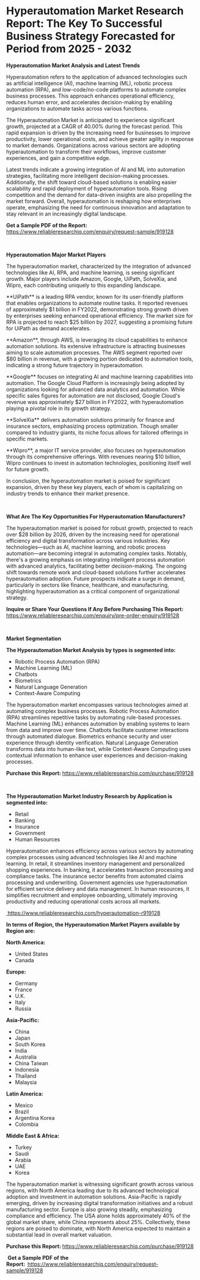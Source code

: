 <p><h1>Hyperautomation Market Research Report: The Key To Successful Business Strategy Forecasted for Period from 2025 - 2032</h1></p><p><strong>Hyperautomation Market Analysis and Latest Trends</strong></p>
<p><p>Hyperautomation refers to the application of advanced technologies such as artificial intelligence (AI), machine learning (ML), robotic process automation (RPA), and low-code/no-code platforms to automate complex business processes. This approach enhances operational efficiency, reduces human error, and accelerates decision-making by enabling organizations to automate tasks across various functions.</p><p>The Hyperautomation Market is anticipated to experience significant growth, projected at a CAGR of 40.00% during the forecast period. This rapid expansion is driven by the increasing need for businesses to improve productivity, lower operational costs, and achieve greater agility in response to market demands. Organizations across various sectors are adopting hyperautomation to transform their workflows, improve customer experiences, and gain a competitive edge.</p><p>Latest trends indicate a growing integration of AI and ML into automation strategies, facilitating more intelligent decision-making processes. Additionally, the shift toward cloud-based solutions is enabling easier scalability and rapid deployment of hyperautomation tools. Rising competition and the demand for data-driven insights are also propelling the market forward. Overall, hyperautomation is reshaping how enterprises operate, emphasizing the need for continuous innovation and adaptation to stay relevant in an increasingly digital landscape.</p></p>
<p><strong>Get a Sample PDF of the Report:&nbsp;</strong> <a href="https://www.reliableresearchiq.com/enquiry/request-sample/919128?utm_campaign=1900&utm_medium=2&utm_source=Github&utm_content=ia&utm_term=16042025&utm_id=hyperautomation">https://www.reliableresearchiq.com/enquiry/request-sample/919128</a></p>
<p>&nbsp;</p>
<p><strong>Hyperautomation Major Market Players</strong></p>
<p><p>The hyperautomation market, characterized by the integration of advanced technologies like AI, RPA, and machine learning, is seeing significant growth. Major players include Amazon, Google, UiPath, SolveXia, and Wipro, each contributing uniquely to this expanding landscape.</p><p>**UiPath** is a leading RPA vendor, known for its user-friendly platform that enables organizations to automate routine tasks. It reported revenues of approximately $1 billion in FY2022, demonstrating strong growth driven by enterprises seeking enhanced operational efficiency. The market size for RPA is projected to reach $25 billion by 2027, suggesting a promising future for UiPath as demand accelerates.</p><p>**Amazon**, through AWS, is leveraging its cloud capabilities to enhance automation solutions. Its extensive infrastructure is attracting businesses aiming to scale automation processes. The AWS segment reported over $80 billion in revenue, with a growing portion dedicated to automation tools, indicating a strong future trajectory in hyperautomation.</p><p>**Google** focuses on integrating AI and machine learning capabilities into automation. The Google Cloud Platform is increasingly being adopted by organizations looking for advanced data analytics and automation. While specific sales figures for automation are not disclosed, Google Cloud's revenue was approximately $27 billion in FY2022, with hyperautomation playing a pivotal role in its growth strategy.</p><p>**SolveXia** delivers automation solutions primarily for finance and insurance sectors, emphasizing process optimization. Though smaller compared to industry giants, its niche focus allows for tailored offerings in specific markets.</p><p>**Wipro**, a major IT service provider, also focuses on hyperautomation through its comprehensive offerings. With revenues nearing $10 billion, Wipro continues to invest in automation technologies, positioning itself well for future growth.</p><p>In conclusion, the hyperautomation market is poised for significant expansion, driven by these key players, each of whom is capitalizing on industry trends to enhance their market presence.</p></p>
<p>&nbsp;</p>
<p><strong>What Are The Key Opportunities For Hyperautomation Manufacturers?</strong></p>
<p><p>The hyperautomation market is poised for robust growth, projected to reach over $28 billion by 2026, driven by the increasing need for operational efficiency and digital transformation across various industries. Key technologies—such as AI, machine learning, and robotic process automation—are becoming integral in automating complex tasks. Notably, there's a growing emphasis on integrating intelligent process automation with advanced analytics, facilitating better decision-making. The ongoing shift towards remote work and cloud-based solutions further accelerates hyperautomation adoption. Future prospects indicate a surge in demand, particularly in sectors like finance, healthcare, and manufacturing, highlighting hyperautomation as a critical component of organizational strategy.</p></p>
<p><strong>Inquire or Share Your Questions If Any Before Purchasing This Report:</strong> <a href="https://www.reliableresearchiq.com/enquiry/pre-order-enquiry/919128?utm_campaign=1900&utm_medium=2&utm_source=Github&utm_content=ia&utm_term=16042025&utm_id=hyperautomation">https://www.reliableresearchiq.com/enquiry/pre-order-enquiry/919128</a></p>
<p>&nbsp;</p>
<p><strong>Market Segmentation</strong></p>
<p><strong>The Hyperautomation Market Analysis by types is segmented into:</strong></p>
<p><ul><li>Robotic Process Automation (RPA)</li><li>Machine Learning (ML)</li><li>Chatbots</li><li>Biometrics</li><li>Natural Language Generation</li><li>Context-Aware Computing</li></ul></p>
<p><p>The hyperautomation market encompasses various technologies aimed at automating complex business processes. Robotic Process Automation (RPA) streamlines repetitive tasks by automating rule-based processes. Machine Learning (ML) enhances automation by enabling systems to learn from data and improve over time. Chatbots facilitate customer interactions through automated dialogue. Biometrics enhance security and user experience through identity verification. Natural Language Generation transforms data into human-like text, while Context-Aware Computing uses contextual information to enhance user experiences and decision-making processes.</p></p>
<p><strong>Purchase this Report:&nbsp;</strong><a href="https://www.reliableresearchiq.com/purchase/919128?utm_campaign=1900&utm_medium=2&utm_source=Github&utm_content=ia&utm_term=16042025&utm_id=hyperautomation">https://www.reliableresearchiq.com/purchase/919128</a></p>
<p>&nbsp;</p>
<p><strong>The Hyperautomation Market Industry Research by Application is segmented into:</strong></p>
<p><ul><li>Retail</li><li>Banking</li><li>Insurance</li><li>Government</li><li>Human Resources</li></ul></p>
<p><p>Hyperautomation enhances efficiency across various sectors by automating complex processes using advanced technologies like AI and machine learning. In retail, it streamlines inventory management and personalized shopping experiences. In banking, it accelerates transaction processing and compliance tasks. The insurance sector benefits from automated claims processing and underwriting. Government agencies use hyperautomation for efficient service delivery and data management. In human resources, it simplifies recruitment and employee onboarding, ultimately improving productivity and reducing operational costs across all markets.</p></p>
<p><a href="https://www.reliableresearchiq.com/hyperautomation-r919128?utm_campaign=1900&utm_medium=2&utm_source=Github&utm_content=ia&utm_term=16042025&utm_id=hyperautomation">&nbsp;https://www.reliableresearchiq.com/hyperautomation-r919128</a></p>
<p><strong>In terms of Region, the Hyperautomation Market Players available by Region are:</strong></p>
<p>
    <p> <strong> North America: </strong>
        <ul>
            <li>United States</li>
            <li>Canada</li>
        </ul>
        </p> 
    <p> <strong> Europe: </strong>
        <ul>
            <li>Germany</li>
            <li>France</li>
            <li>U.K.</li>
            <li>Italy</li>
            <li>Russia</li>
        </ul>
        </p> 
    <p> <strong> Asia-Pacific: </strong>
        <ul>
            <li>China</li>
            <li>Japan</li>
            <li>South Korea</li>
            <li>India</li>
            <li>Australia</li>
            <li>China Taiwan</li>
            <li>Indonesia</li>
            <li>Thailand</li>
            <li>Malaysia</li>
        </ul>
        </p> 
    <p> <strong> Latin America: </strong>
        <ul>
            <li>Mexico</li>
            <li>Brazil</li>
            <li>Argentina Korea</li>
            <li>Colombia</li>
        </ul>
        </p> 
    <p> <strong> Middle East & Africa: </strong>
        <ul>
            <li>Turkey</li>
            <li>Saudi</li>
            <li>Arabia</li>
            <li>UAE</li>
            <li>Korea</li>
        </ul>
    </p>
    </p>
<p><p>The hyperautomation market is witnessing significant growth across various regions, with North America leading due to its advanced technological adoption and investment in automation solutions. Asia-Pacific is rapidly emerging, driven by increasing digital transformation initiatives and a robust manufacturing sector. Europe is also growing steadily, emphasizing compliance and efficiency. The USA alone holds approximately 40% of the global market share, while China represents about 25%. Collectively, these regions are poised to dominate, with North America expected to maintain a substantial lead in overall market valuation.</p></p>
<p><strong>Purchase this Report: </strong><a href="https://www.reliableresearchiq.com/purchase/919128?utm_campaign=1900&utm_medium=2&utm_source=Github&utm_content=ia&utm_term=16042025&utm_id=hyperautomation">https://www.reliableresearchiq.com/purchase/919128</a></p>
<p>&nbsp;<strong>Get a Sample PDF of the Report:&nbsp;&nbsp;</strong><a href="https://www.reliableresearchiq.com/enquiry/request-sample/919128?utm_campaign=1900&utm_medium=2&utm_source=Github&utm_content=ia&utm_term=16042025&utm_id=hyperautomation">https://www.reliableresearchiq.com/enquiry/request-sample/919128</a></p>
<p><strong></strong></p>
<p><p></p><p></p><p></p></p>